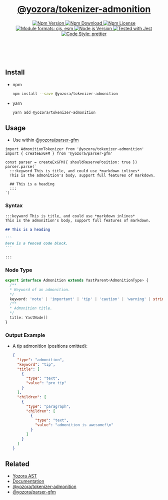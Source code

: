 <header>
  <h1 align="center">
    <a href="https://github.com/guanghechen/yozora/tree/master/tokenizers/admonition#readme">@yozora/tokenizer-admonition</a>
  </h1>
  <div align="center">
    <a href="https://www.npmjs.com/package/@yozora/tokenizer-admonition">
      <img
        alt="Npm Version"
        src="https://img.shields.io/npm/v/@yozora/tokenizer-admonition.svg"
      />
    </a>
    <a href="https://www.npmjs.com/package/@yozora/tokenizer-admonition">
      <img
        alt="Npm Download"
        src="https://img.shields.io/npm/dm/@yozora/tokenizer-admonition.svg"
      />
    </a>
    <a href="https://www.npmjs.com/package/@yozora/tokenizer-admonition">
      <img
        alt="Npm License"
        src="https://img.shields.io/npm/l/@yozora/tokenizer-admonition.svg"
      />
    </a>
    <a href="#install">
      <img
        alt="Module formats: cjs, esm"
        src="https://img.shields.io/badge/module_formats-cjs%2C%20esm-green.svg"
      />
    </a>
    <a href="https://github.com/nodejs/node">
      <img
        alt="Node.js Version"
        src="https://img.shields.io/node/v/@yozora/tokenizer-admonition"
      />
    </a>
    <a href="https://github.com/facebook/jest">
      <img
        alt="Tested with Jest"
        src="https://img.shields.io/badge/tested_with-jest-9c465e.svg"
      />
    </a>
    <a href="https://github.com/prettier/prettier">
      <img
        alt="Code Style: prettier"
        src="https://img.shields.io/badge/code_style-prettier-ff69b4.svg?style=flat-square"
      />
    </a>
  </div>
</header>
<br/>

## Install

* npm

  ```bash
  npm install --save @yozora/tokenizer-admonition
  ```

* yarn

  ```bash
  yarn add @yozora/tokenizer-admonition
  ```

## Usage

* Use within [@yozora/parser-gfm][]

```
import AdmonitionTokenizer from '@yozora/tokenizer-admonition'
import { createExGFM } from '@yozora/parser-gfm'

const parser = createExGFM({ shouldReservePosition: true })
parser.parse(`
  :::keyword This is title, and could use *markdown inlines*
  This is the admonition's body, support full features of markdown.

  ## This is a heading
  :::
`)
```

### Syntax

````markdown
:::keyword This is title, and could use *markdown inlines*
This is the admonition's body, support full features of markdown.

## This is a heading

```
here is a fenced code block.
```

:::
````

### Node Type

```typescript
export interface Admonition extends YastParent<AdmonitionType> {
  /**
  * Keyword of an admonition.
  */
  keyword: 'note' | 'important' | 'tip' | 'caution' | 'warning' | string
  /**
  * Admonition title.
  */
  title: YastNode[]
}
```

### Output Example

* A tip admonition (positions omitted):

  ```json
  {
    "type": "admonition",
    "keyword": "tip",
    "title": [
      {
        "type": "text",
        "value": "pro tip"
      }
    ],
    "children": [
      {
        "type": "paragraph",
        "children": [
          {
            "type": "text",
            "value": "admonition is awesome!\n"
          }
        ]
      }
    ]
  }
  ```

## Related

* [Yozora AST][node-type]
* [Documentation][documentation]
* [@yozora/tokenizer-admonition][]
* [@yozora/parser-gfm][]

[node-type]: http://yozora.guanghechen.com/docs/package/ast#admonition
[documentation]: https://yozora.guanghechen.com/docs/package/tokenizer-admonition
[@yozora/tokenizer-admonition]: https://github.com/guanghechen/yozora/tree/master/tokenizers/admonition#readme
[@yozora/parser-gfm]: https://github.com/guanghechen/yozora/tree/master/packages/parser-gfm#readme
